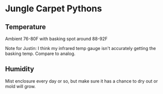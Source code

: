 # Jungle Carpet Pythons

## Temperature

Ambient 76-80F with basking spot around 88-92F

Note for Justin: I think my infrared temp gauge isn't accurately getting the
basking temp. Compare to analog.

## Humidity

Mist enclosure every day or so, but make sure it has a chance to dry out or
mold will grow.